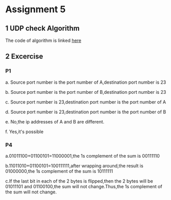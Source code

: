 # Assignment 5

## 1 UDP check Algorithm

The code of algorithm is linked [here](https://github.com/new-rich/network-distribution-homework/blob/master/UDPCheck.py)



## 2 Excercise

### P1

a. Source port number is the port number of A,destination port number is 23

b. Source port number is the port number of B,destination port number is 23

c. Source port number is 23,destination port number is the port number of A

d. Source port number is 23,destination port number is the port number of B

e. No,the ip addresses of A and B are different.

f. Yes,it's possible

### P4

a.01011100+01100101=11000001,the 1s complement of the sum is 00111110

b.11011010+01100101=100111111,after wrapping around,the result is 01000000,the 1s complement of the sum is 10111111

c.If the last bit in each of the 2 bytes is flipped,then the 2 bytes will be 01011101 and 01100100,the sum will not change.Thus,the 1s complement of the sum will not change.




